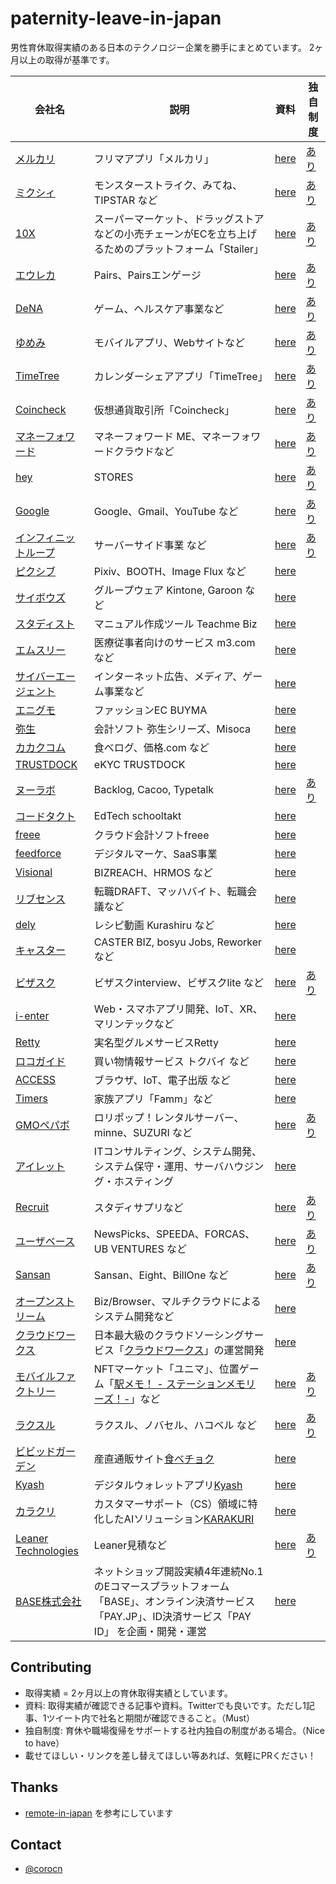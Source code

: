 # paternity-leave-in-japan

男性育休取得実績のある日本のテクノロジー企業を勝手にまとめています。
2ヶ月以上の取得が基準です。

|会社名|説明|資料|独自制度|
|-----|----|----|----|
| [メルカリ](https://about.mercari.com/)| フリマアプリ「メルカリ」 | [here](https://www8.cao.go.jp/shoushi/shoushika/meeting/consortium/05/pdf/ikuji-1.pdf) | [あり](https://careers.mercari.com/jp/benefits/) |
| [ミクシィ](https://mixi.co.jp/) | モンスターストライク、みてね、TIPSTAR など | [here](https://mixil.mixi.co.jp/people/2615) | [あり](https://mixi.co.jp/esg/social/balance/index.html) |
| [10X](https://10x.co.jp/) | スーパーマーケット、ドラッグストアなどの小売チェーンがECを立ち上げるためのプラットフォーム「Stailer」| [here](https://10x.co.jp/articles/posts/?id=2021-04-27) | [あり](https://jobs.10x.co.jp/#8705631ef3b740a4a3658353b88bf02b) |
| [エウレカ](https://eure.jp/) | Pairs、Pairsエンゲージ | [here](https://twitter.com/Mizkino/status/1332339965074632705) | [あり](https://eure.jp/culture/) |
| [DeNA](https://dena.com/jp/) | ゲーム、ヘルスケア事業など | [here](https://healthcare.dena.com/teams/topics/interview-higurashi/) | [あり](https://dldp.dena.com/) |
| [ゆめみ](https://www.yumemi.co.jp/) | モバイルアプリ、Webサイトなど | [here](https://note.com/hammer0802/n/n3a809fd19bfa) | [あり](https://www.yumemi.co.jp/welfare) |
| [TimeTree](https://timetreeapp.com/) | カレンダーシェアアプリ「TimeTree」| [here](https://note.com/jubileeworks/n/nb445ee7c371f) | [あり](https://timetreeapp.com/intl/ja/newsroom/blog/2020-08-04/childcare-leave) |
| [Coincheck](https://corporate.coincheck.com/) | 仮想通貨取引所「Coincheck」| [here](https://www.wantedly.com/companies/Coincheck/post_articles/280757) | [あり](https://corporate.coincheck.com/recruit/environment/)|
| [マネーフォワード](https://corp.moneyforward.com/) | マネーフォワード ME、マネーフォワードクラウドなど | [here](https://note.com/keikokanai/n/n2c5fd17071d1?magazine_key=m04255dfedb10) | [あり](https://corp.moneyforward.com/recruit/benefits/) |
| [hey](https://hey.jp/company/) | STORES | [here](https://twitter.com/ssk_ats/status/1386370210077188097) | [あり](https://note.com/naokos/n/n5b30e4fd0562) |
| [Google](https://about.google/) | Google、Gmail、YouTube など | [here](https://kumagi.hatenablog.com/entry/ikukyu) | [あり](https://kumagi.hatenablog.com/entry/ikukyu) |
| [インフィニットループ](https://www.infiniteloop.co.jp/) | サーバーサイド事業 など | [here](https://www.infiniteloop.co.jp/blog/2020/12/ikukyu-report-01/) | [あり](https://www.infiniteloop.co.jp/special/officesystem.php)|
| [ピクシブ](https://www.pixiv.co.jp/)| Pixiv、BOOTH、Image Flux など | [here](https://inside.pixiv.blog/watasuke/5453) | |
| [サイボウズ](https://cybozu.co.jp/) | グループウェア Kintone, Garoon など | [here](https://gendai.ismedia.jp/articles/-/38155) | |
| [スタディスト](https://studist.jp/)| マニュアル作成ツール Teachme Biz | [here](https://www.wantedly.com/companies/studist/post_articles/286495) | |
| [エムスリー](https://corporate.m3.com/) | 医療従事者向けのサービス m3.com など | [here](https://www.m3tech.blog/entry/2018/05/10/132731) | |
| [サイバーエージェント](https://www.cyberagent.co.jp/) | インターネット広告、メディア、ゲーム事業など | [here](https://martin-lover-se.hatenablog.com/entry/2019/06/07/090036) | |
| [エニグモ](https://enigmo.co.jp/) | ファッションEC BUYMA | [here](https://tech.enigmo.co.jp/entry/2020/10/02/120000) | |
| [弥生](https://www.yayoi-kk.co.jp/) | 会計ソフト 弥生シリーズ、Misoca | [here](https://twitter.com/kosappi/status/1386301152342380547) | |
| [カカクコム](https://corporate.kakaku.com/) | 食べログ、価格.com など | [here](https://note.com/tabelog_frontend/n/n3350f8ae0e31) | |
| [TRUSTDOCK](https://biz.trustdock.io/) | eKYC TRUSTDOCK | [here](https://www.wantedly.com/companies/trustdock/post_articles/230052) | |
| [ヌーラボ](https://nulab.com/ja/) | Backlog, Cacoo, Typetalk | [here](https://nulab.com/ja/blog/nulab/one-year-and-one-mont-of-my-parental-leave-with-my-baby/) | [あり](https://nulab.com/ja/blog/nulab/reportkids/) |
| [コードタクト](https://codetakt.com/) | EdTech schooltakt | [here](https://ypresto.hatenablog.jp/entry/2018/05/05/130323) | |
| [freee](https://www.freee.co.jp/) | クラウド会計ソフトfreee | [here](https://twitter.com/YuuuO/status/1386335226100555777) | |
| [feedforce](https://www.feedforce.jp/) | デジタルマーケ、SaaS事業 | [here](https://media.feedforce.jp/n/nce64a0bd48ef) | |
| [Visional](https://www.visional.inc/) | BIZREACH、HRMOS など | [here](https://blog.visional.inc/n/n831d5c214a5e) | |
| [リブセンス](https://www.livesense.co.jp/) | 転職DRAFT、マッハバイト、転職会議など | [here](https://style.nikkei.com/article/DGXMZO18587350X00C17A7TY5000/) | |
| [dely](https://dely.jp/) | レシピ動画 Kurashiru など | [here](https://twitter.com/takaoh717/status/1386472780204417025) | |
| [キャスター](https://caster.co.jp/) | CASTER BIZ, bosyu Jobs, Reworker など | [here](https://caster.co.jp/4626) | |
| [ビザスク](https://visasq.co.jp/) | ビザスクinterview、ビザスクlite など | [here](https://note.com/ezawa800/n/nf0d6b5bf0075) |[あり](https://note.com/ezawa800/n/nf0d6b5bf0075) |
| [i-enter](https://www.i-enter.co.jp) | Web・スマホアプリ開発、IoT、XR、マリンテックなど | [here](https://job.mynavi.jp/22/pc/corpinfo/displayPremium/index?corpId=72594&optNo=11125) ||
| [Retty](https://corp.retty.me) | 実名型グルメサービスRetty | [here](https://twitter.com/tunepolo/status/1386566319747698696?s=20) ||
| [ロコガイド](https://locoguide.co.jp/) | 買い物情報サービス トクバイ など | [here](https://twitter.com/fukajun/status/1386818397598490624) ||
| [ACCESS](https://www.access-company.com/) | ブラウザ、IoT、電子出版 など | [here](https://www.access-company.com/recruit/workstyle/worklife/) ||
| [Timers](https://timers-inc.com/) | 家族アプリ「Famm」など | [here](https://prtimes.jp/main/html/rd/p/000000035.000037972.html) ||
|[GMOペパボ](https://pepabo.com/)| ロリポップ！レンタルサーバー、minne、SUZURI など |[here](https://github.com/corocn/paternity-leave-in-japan/pull/18)|[あり](https://recruit.pepabo.com/environment/)|
| [アイレット](https://www.iret.co.jp/) | ITコンサルティング、システム開発、システム保守・運用、サーバハウジング・ホスティング | [here](https://cloudpack.media/52160) ||
| [Recruit](https://www.quipper.com/) | スタディサプリなど | [here](https://quipper.hatenablog.com/entry/2018/10/23/paternity-leave) | [あり](https://recruit-saiyo.jp/benefits/) |
| [ユーザベース](https://www.uzabase.com/) | NewsPicks、SPEEDA、FORCAS、UB VENTURES など  | [here](https://note.com/kazypinksaurus/n/nca17d51808fd) | [あり](https://www.uzabase.com/jp/careers/) |
| [Sansan](https://jp.corp-sansan.com/) | Sansan、Eight、BillOne など  | [here](https://buildersbox.corp-sansan.com/entry/2022/01/07/110000) | [あり](https://jp.corp-sansan.com/recruit/office#systems) |
| [オープンストリーム](https://www.opst.co.jp/) | Biz/Browser、マルチクラウドによるシステム開発など | [here](https://www.opst.co.jp/activity/detail/report/blog/report200909) ||
| [クラウドワークス](https://crowdworks.co.jp/) | 日本最大級のクラウドソーシングサービス「[クラウドワークス](https://crowdworks.jp/)」の運営開発 | [here](https://note.com/colorfulworks_cw/n/nb9fa1f51a643) ||
| [モバイルファクトリー](https://www.mobilefactory.jp) | NFTマーケット「ユニマ」、位置ゲーム「[駅メモ！ - ステーションメモリーズ！-](https://ekimemo.com/)」など | [here](https://next.rikunabi.com/journal/20171102_c1/) | [あり](https://recruit.mobilefactory.jp/work-style/) |
| [ラクスル](https://recruit.raksul.com/) | ラクスル、ノバセル、ハコベル など | [here](https://recruit.raksul.com/story/pdm-sasako/) | [あり](https://speakerdeck.com/raksulrecruiting/raksul-introduction?slide=48) |
| [ビビッドガーデン](https://vivid-garden.co.jp/) | 産直通販サイト[食べチョク](http://tabechoku.com/) | [here](https://twitter.com/hirashunshun/status/1408906897856425985) ||
| [Kyash](https://www.kyash.co/) | デジタルウォレットアプリ[Kyash](https://www.kyash.co/) | [here](https://blog.pranc1ngpegasus.com/entry/2021/08/31/100000) ||
| [カラクリ](https://karakuri-ai.co.jp/) | カスタマーサポート（CS）領域に特化したAIソリューション[KARAKURI](https://karakuri.ai/) | [here](https://twitter.com/yos1up/status/1400283732070653956) ||
| [Leaner Technologies](https://leaner.co.jp/) | Leaner見積など | [here](https://zenn.dev/leaner_tech/articles/20211119-paternity_leave) | [あり](https://leaner.co.jp/210913/) |
|[BASE株式会社](https://binc.jp/)|ネットショップ開設実績4年連続No.1のEコマースプラットフォーム「BASE」、オンライン決済サービス「PAY.JP」、ID決済サービス「PAY ID」 を企画・開発・運営|[here](https://devblog.thebase.in/entry/2019/12/01/090000)||

## Contributing

 * 取得実績 = 2ヶ月以上の育休取得実績としています。
 * 資料: 取得実績が確認できる記事や資料。Twitterでも良いです。ただし1記事、1ツイート内で社名と期間が確認できること。（Must）
 * 独自制度: 育休や職場復帰をサポートする社内独自の制度がある場合。（Nice to have）
 * 載せてほしい・リンクを差し替えてほしい等あれば、気軽にPRください！

## Thanks

 * [remote-in-japan](https://github.com/remote-jp/remote-in-japan) を参考にしています

## Contact

 * [@corocn](https://twitter.com/corocn)
